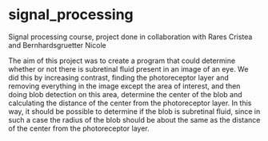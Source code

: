 # signal_processing
Signal processing course, project done in collaboration with Rares Cristea and Bernhardsgruetter Nicole

The aim of this project was to create a program that could determine whether or not there is subretinal fluid present in an image of an eye. We did this by increasing contrast, 
finding the photoreceptor layer and removing everything in the image except the area of interest, and then doing blob detection on this area, determine the center of the blob
and calculating the distance of the center from the photoreceptor layer. In this way, it should be possible to determine if the blob is subretinal fluid, since in such a case 
the radius of the blob should be about the same as the distance of the center from the photoreceptor layer.
